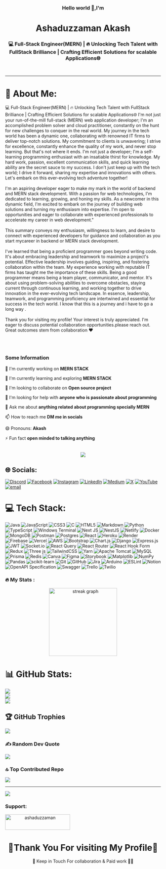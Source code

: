 <h3 align="center"> Hello world 👋,I'm </h3>
<h1 align="center"> Ashaduzzaman Akash</h1>
<h3 align="center">💻 Full-Stack Engineer(MERN) | 🔥 Unlocking Tech Talent with FullStack Brilliance | Crafting Efficient Solutions for scalable Applications🌐</h3>
<br>

****
# 💫 About Me:
💻 Full-Stack Engineer(MERN) | 🔥 Unlocking Tech Talent with FullStack Brilliance | Crafting Efficient Solutions for scalable Applications🌐 I'm not just your run-of-the-mill full-stack (MERN) web application developer; I'm an accomplished problem solver and cloud practitioner, constantly on the hunt for new challenges to conquer in the real world. My journey in the tech world has been a dynamic one, collaborating with renowned IT firms to deliver top-notch solutions. My commitment to clients is unwavering; I strive for excellence, constantly enhance the quality of my work, and never stop learning. But that's not where it ends. I'm not just a developer; I'm a self-learning programming enthusiast with an insatiable thirst for knowledge. My hard work, passion, excellent communication skills, and quick learning ability are the secret sauce to my success. I don't just keep up with the tech world; I drive it forward, sharing my expertise and innovations with others. Let's embark on this ever-evolving tech adventure together!<br><br>I'm an aspiring developer eager to make my mark in the world of backend and MERN stack development. With a passion for web technologies, I'm dedicated to learning, growing, and honing my skills. As a newcomer in this dynamic field, I'm excited to embark on the journey of building web solutions and turning my enthusiasm into expertise. I'm open to opportunities and eager to collaborate with experienced professionals to accelerate my career in web development."<br><br>This summary conveys my enthusiasm, willingness to learn, and desire to connect with experienced developers for guidance and collaboration as you start mycareer in backend or MERN stack development.<br><br>I've learned that being a proficient programmer goes beyond writing code. It's about embracing leadership and teamwork to maximize a project's potential. Effective leadership involves guiding, inspiring, and fostering collaboration within the team. My experience working with reputable IT firms has taught me the importance of these skills. Being a good programmer means being a team player, communicator, and mentor. It's about using problem-solving abilities to overcome obstacles, staying current through continuous learning, and working together to drive innovation in the ever-evolving tech landscape. In essence, leadership, teamwork, and programming proficiency are intertwined and essential for success in the tech world. I know that this is a journey and i have to go a long way .<br><br>Thank you for visiting my profile! Your interest is truly appreciated. I'm eager to discuss potential collaboration opportunities.please reach out. Great outcomes stem from collaboration ❤️<br><br>

<br>

### Some Information

🔭 I'm currently working on **MERN STACK**

🌱 I'm currently learning and exploring **MERN STACK**

👯 I'm looking to collaborate on **Open source project**

🤝 I'm looking for help with **anyone who is passionate about programming**

💬 Ask me about **anything related about programming specially MERN**

📫 How to reach me **DM me in socials**

😄 Pronouns: **Akash**

⚡ Fun fact **open minded to talking anything**

<br>

<div align="center">
  <img src="https://visitor-badge.laobi.icu/badge?page_id=ashaduzzaman10.ashaduzzaman10&"  />
</div>

## 🌐 Socials:
[![Discord](https://img.shields.io/badge/Discord-%237289DA.svg?logo=discord&logoColor=white)](https://discord.gg/ashaduzzaman10) [![Facebook](https://img.shields.io/badge/Facebook-%231877F2.svg?logo=Facebook&logoColor=white)](https://facebook.com/akash.tbo.AA) [![Instagram](https://img.shields.io/badge/Instagram-%23E4405F.svg?logo=Instagram&logoColor=white)](https://instagram.com/ashaduzzaman_akash) [![LinkedIn](https://img.shields.io/badge/LinkedIn-%230077B5.svg?logo=linkedin&logoColor=white)](https://linkedin.com/in/Ashaduzzaman21) [![Medium](https://img.shields.io/badge/Medium-12100E?logo=medium&logoColor=white)](https://medium.com/@ashaduzzaman21) [![X](https://img.shields.io/badge/X-black.svg?logo=X&logoColor=white)](https://x.com/@ashaduzzaman011) [![YouTube](https://img.shields.io/badge/YouTube-%23FF0000.svg?logo=YouTube&logoColor=white)](https://youtube.com/@TheBlueSky10) [![email](https://img.shields.io/badge/Email-D14836?logo=gmail&logoColor=white)](mailto:devakashtbo10@gmail.com) 

# 💻 Tech Stack:
![Java](https://img.shields.io/badge/java-%23ED8B00.svg?style=plastic&logo=openjdk&logoColor=white) ![JavaScript](https://img.shields.io/badge/javascript-%23323330.svg?style=plastic&logo=javascript&logoColor=%23F7DF1E) ![CSS3](https://img.shields.io/badge/css3-%231572B6.svg?style=plastic&logo=css3&logoColor=white) ![C](https://img.shields.io/badge/c-%2300599C.svg?style=plastic&logo=c&logoColor=white) ![HTML5](https://img.shields.io/badge/html5-%23E34F26.svg?style=plastic&logo=html5&logoColor=white) ![Markdown](https://img.shields.io/badge/markdown-%23000000.svg?style=plastic&logo=markdown&logoColor=white) ![Python](https://img.shields.io/badge/python-3670A0?style=plastic&logo=python&logoColor=ffdd54) ![TypeScript](https://img.shields.io/badge/typescript-%23007ACC.svg?style=plastic&logo=typescript&logoColor=white) ![Windows Terminal](https://img.shields.io/badge/Windows%20Terminal-%234D4D4D.svg?style=plastic&logo=windows-terminal&logoColor=white) ![Next JS](https://img.shields.io/badge/Next-black?style=plastic&logo=next.js&logoColor=white) ![NestJS](https://img.shields.io/badge/nestjs-%23E0234E.svg?style=plastic&logo=nestjs&logoColor=white) ![Netlify](https://img.shields.io/badge/netlify-%23000000.svg?style=plastic&logo=netlify&logoColor=#00C7B7) ![Docker](https://img.shields.io/badge/docker-%230db7ed.svg?style=plastic&logo=docker&logoColor=white) ![MongoDB](https://img.shields.io/badge/MongoDB-%234ea94b.svg?style=plastic&logo=mongodb&logoColor=white) ![Postman](https://img.shields.io/badge/Postman-FF6C37?style=plastic&logo=postman&logoColor=white) ![Postgres](https://img.shields.io/badge/postgres-%23316192.svg?style=plastic&logo=postgresql&logoColor=white) ![React](https://img.shields.io/badge/react-%2320232a.svg?style=plastic&logo=react&logoColor=%2361DAFB) ![Heroku](https://img.shields.io/badge/heroku-%23430098.svg?style=plastic&logo=heroku&logoColor=white) ![Render](https://img.shields.io/badge/Render-%46E3B7.svg?style=plastic&logo=render&logoColor=white) ![Firebase](https://img.shields.io/badge/firebase-%23039BE5.svg?style=plastic&logo=firebase) ![Vercel](https://img.shields.io/badge/vercel-%23000000.svg?style=plastic&logo=vercel&logoColor=white) ![AWS](https://img.shields.io/badge/AWS-%23FF9900.svg?style=plastic&logo=amazon-aws&logoColor=white) ![Bootstrap](https://img.shields.io/badge/bootstrap-%238511FA.svg?style=plastic&logo=bootstrap&logoColor=white) ![Chart.js](https://img.shields.io/badge/chart.js-F5788D.svg?style=plastic&logo=chart.js&logoColor=white) ![Django](https://img.shields.io/badge/django-%23092E20.svg?style=plastic&logo=django&logoColor=white) ![Express.js](https://img.shields.io/badge/express.js-%23404d59.svg?style=plastic&logo=express&logoColor=%2361DAFB) ![JWT](https://img.shields.io/badge/JWT-black?style=plastic&logo=JSON%20web%20tokens) ![Socket.io](https://img.shields.io/badge/Socket.io-black?style=plastic&logo=socket.io&badgeColor=010101) ![React Query](https://img.shields.io/badge/-React%20Query-FF4154?style=plastic&logo=react%20query&logoColor=white) ![React Router](https://img.shields.io/badge/React_Router-CA4245?style=plastic&logo=react-router&logoColor=white) ![React Hook Form](https://img.shields.io/badge/React%20Hook%20Form-%23EC5990.svg?style=plastic&logo=reacthookform&logoColor=white) ![Redux](https://img.shields.io/badge/redux-%23593d88.svg?style=plastic&logo=redux&logoColor=white) ![Three js](https://img.shields.io/badge/threejs-black?style=plastic&logo=three.js&logoColor=white) ![TailwindCSS](https://img.shields.io/badge/tailwindcss-%2338B2AC.svg?style=plastic&logo=tailwind-css&logoColor=white) ![Yarn](https://img.shields.io/badge/yarn-%232C8EBB.svg?style=plastic&logo=yarn&logoColor=white) ![Apache Tomcat](https://img.shields.io/badge/apache%20tomcat-%23F8DC75.svg?style=plastic&logo=apache-tomcat&logoColor=black) ![MySQL](https://img.shields.io/badge/mysql-4479A1.svg?style=plastic&logo=mysql&logoColor=white) ![Prisma](https://img.shields.io/badge/Prisma-3982CE?style=plastic&logo=Prisma&logoColor=white) ![Redis](https://img.shields.io/badge/redis-%23DD0031.svg?style=plastic&logo=redis&logoColor=white) ![Canva](https://img.shields.io/badge/Canva-%2300C4CC.svg?style=plastic&logo=Canva&logoColor=white) ![Figma](https://img.shields.io/badge/figma-%23F24E1E.svg?style=plastic&logo=figma&logoColor=white) ![Storybook](https://img.shields.io/badge/-Storybook-FF4785?style=plastic&logo=storybook&logoColor=white) ![Matplotlib](https://img.shields.io/badge/Matplotlib-%23ffffff.svg?style=plastic&logo=Matplotlib&logoColor=black) ![NumPy](https://img.shields.io/badge/numpy-%23013243.svg?style=plastic&logo=numpy&logoColor=white) ![Pandas](https://img.shields.io/badge/pandas-%23150458.svg?style=plastic&logo=pandas&logoColor=white) ![scikit-learn](https://img.shields.io/badge/scikit--learn-%23F7931E.svg?style=plastic&logo=scikit-learn&logoColor=white) ![Git](https://img.shields.io/badge/git-%23F05033.svg?style=plastic&logo=git&logoColor=white) ![GitHub](https://img.shields.io/badge/github-%23121011.svg?style=plastic&logo=github&logoColor=white) ![Jira](https://img.shields.io/badge/jira-%230A0FFF.svg?style=plastic&logo=jira&logoColor=white) ![Arduino](https://img.shields.io/badge/-Arduino-00979D?style=plastic&logo=Arduino&logoColor=white) ![ESLint](https://img.shields.io/badge/ESLint-4B3263?style=plastic&logo=eslint&logoColor=white) ![Notion](https://img.shields.io/badge/Notion-%23000000.svg?style=plastic&logo=notion&logoColor=white) ![OpenAPI Specification](https://img.shields.io/badge/openapiinitiative-%23000000.svg?style=plastic&logo=openapiinitiative&logoColor=white) ![Swagger](https://img.shields.io/badge/-Swagger-%23Clojure?style=plastic&logo=swagger&logoColor=white) ![Trello](https://img.shields.io/badge/Trello-%23026AA7.svg?style=plastic&logo=Trello&logoColor=white) ![Twilio](https://img.shields.io/badge/Twilio-F22F46?style=plastic&logo=Twilio&logoColor=white)

<h3 align="left">🔥 My Stats :</h3>

<div align="center">
  <img src="https://streak-stats.demolab.com?user=ashaduzzaman10&locale=en&mode=daily&theme=dark&hide_border=false&border_radius=5&order=3" height="220" alt="streak graph"  />
</div>

# 📊 GitHub Stats:
![](https://github-readme-stats.vercel.app/api?username=ashaduzzaman10&theme=dracula&hide_border=false&include_all_commits=true&count_private=true)<br/>
![](https://github-readme-streak-stats.herokuapp.com/?user=ashaduzzaman10&theme=dracula&hide_border=false)<br/>
![](https://github-readme-stats.vercel.app/api/top-langs/?username=ashaduzzaman10&theme=dracula&hide_border=false&include_all_commits=true&count_private=true&layout=compact)

## 🏆 GitHub Trophies
![](https://github-profile-trophy.vercel.app/?username=ashaduzzaman10&theme=dracula&no-frame=false&no-bg=false&margin-w=4)

### ✍️ Random Dev Quote
![](https://quotes-github-readme.vercel.app/api?type=vertical&theme=gruvbox)

### 🔝 Top Contributed Repo
![](https://github-contributor-stats.vercel.app/api?username=ashaduzzaman10&limit=5&theme=dark&combine_all_yearly_contributions=true)

---
[![](https://visitcount.itsvg.in/api?id=ashaduzzaman10&icon=9&color=6)](https://visitcount.itsvg.in)

<div align="center">
  <h3 align="left">Support:</h3>
  <p><a href="https://ko-fi.com/ashaduzzaman"> <img align="left" src="https://cdn.ko-fi.com/cdn/kofi3.png?v=3" height="50" width="210" alt="ashaduzzaman" /></a></p><br><br>
</div>

<br>

<div align="center">
  <h1> 🌹Thank You For visiting My Profile💖</h1>
  <p>🤝 Keep in Touch For collaboration & Paid work 👩‍💻 </p>
</div>

